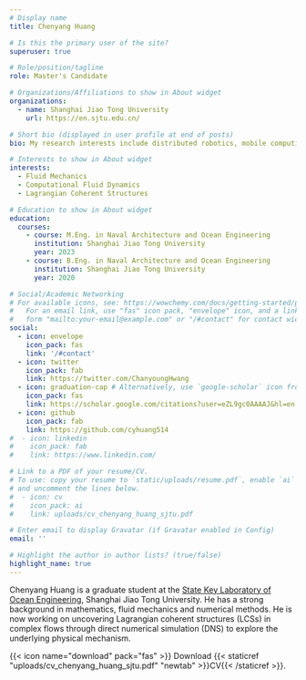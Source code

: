 ```yaml
---
# Display name
title: Chenyang Huang

# Is this the primary user of the site?
superuser: true

# Role/position/tagline
role: Master's Candidate

# Organizations/Affiliations to show in About widget
organizations:
  - name: Shanghai Jiao Tong University
    url: https://en.sjtu.edu.cn/

# Short bio (displayed in user profile at end of posts)
bio: My research interests include distributed robotics, mobile computing and programmable matter.

# Interests to show in About widget
interests:
  - Fluid Mechanics
  - Computational Fluid Dynamics
  - Lagrangian Coherent Structures

# Education to show in About widget
education:
  courses:
    - course: M.Eng. in Naval Architecture and Ocean Engineering
      institution: Shanghai Jiao Tong University
      year: 2023
    - course: B.Eng. in Naval Architecture and Ocean Engineering
      institution: Shanghai Jiao Tong University
      year: 2020

# Social/Academic Networking
# For available icons, see: https://wowchemy.com/docs/getting-started/page-builder/#icons
#   For an email link, use "fas" icon pack, "envelope" icon, and a link in the
#   form "mailto:your-email@example.com" or "/#contact" for contact widget.
social:
  - icon: envelope
    icon_pack: fas
    link: '/#contact'
  - icon: twitter
    icon_pack: fab
    link: https://twitter.com/ChanyoungHwang
  - icon: graduation-cap # Alternatively, use `google-scholar` icon from `ai` icon pack
    icon_pack: fas
    link: https://scholar.google.com/citations?user=eZL9gc0AAAAJ&hl=en
  - icon: github
    icon_pack: fab
    link: https://github.com/cyhuang514
#  - icon: linkedin
#    icon_pack: fab
#    link: https://www.linkedin.com/

# Link to a PDF of your resume/CV.
# To use: copy your resume to `static/uploads/resume.pdf`, enable `ai` icons in `params.toml`,
# and uncomment the lines below.
#  - icon: cv
#    icon_pack: ai
#    link: uploads/cv_chenyang_huang_sjtu.pdf

# Enter email to display Gravatar (if Gravatar enabled in Config)
email: ''

# Highlight the author in author lists? (true/false)
highlight_name: true
---
```


Chenyang Huang is a graduate student at the [State Key Laboratory of Ocean Engineering](https://oe.sjtu.edu.cn/EN/), Shanghai Jiao Tong University. He has a strong background in mathematics, fluid mechanics and numerical methods. He is now working on uncovering Lagrangian coherent structures (LCSs) in complex flows through direct numerical simulation (DNS) to explore the underlying physical mechanism.

{{< icon name="download" pack="fas" >}} Download {{< staticref "uploads/cv_chenyang_huang_sjtu.pdf" "newtab" >}}CV{{< /staticref >}}.
